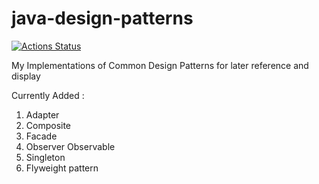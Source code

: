 # java-design-patterns

[![Actions Status](https://github.com/comdotlinux/java-design-patterns/workflows/Maven_CI_Build/badge.svg)](https://github.com/comdotlinux/java-design-patterns/actions)

My Implementations of Common Design Patterns for later reference and display

Currently Added :
1. Adapter
2. Composite
3. Facade
4. Observer Observable
5. Singleton
6. Flyweight pattern
